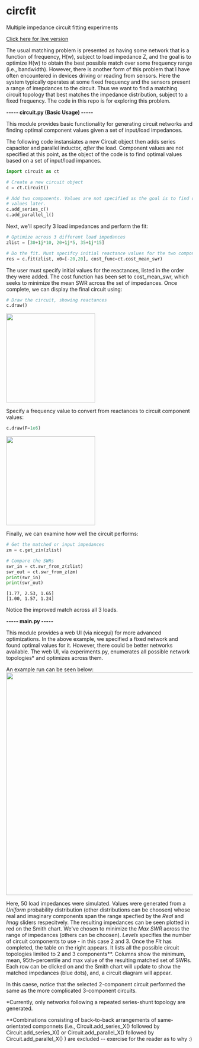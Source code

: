 # circfit
Multiple impedance circuit fitting experiments

[Click here for live version](http://www.blankadventure.com/circfit)

The usual matching problem is presented as having some network that is a function of frequency, H(w), subject to load impedance Z, and the goal is to optimize H(w) to obtain the best possible match over some frequency range (i.e., bandwidth). However, there is another form of this problem that I have often encountered in devices driving or reading from sensors. Here the system typically operates at some fixed frequency and the sensors present a range of imepdances to the circuit. Thus we want to find a matching circuit topology that best matches the impedance distribution, subject to a fixed frequency. The code in this repo is for exploring this problem.

 **----- circuit.py (Basic Usage) -----**

This module provides basic functionality for generating circuit networks and finding optimal component values given a set of input/load impedances.


The following code instansiates a new Circuit object then adds series capacitor and parallel inductor, *after* the load. Component values are not specified at this point, as the object of the code is to find optimal values based on a set of input/load impances.
```python
import circuit as ct

# Create a new circuit object   
c = ct.Circuit()

# Add two components. Values are not specified as the goal is to find optimal
# values later.
c.add_series_c()
c.add_parallel_l()
```

Next, we'll specify 3 load impedances and perform the fit:

```python
# Optimize across 3 different load impedances
zlist = [30+1j*10, 20+1j*5, 35+1j*15]

# Do the fit. Must specifcy initial reactance values for the two components
res = c.fit(zlist, x0=[-20,20], cost_func=ct.cost_mean_swr)
```

The user must specify initial values for the reactances, listed in the order they were added. The cost function has been set to cost_mean_swr, which seeks to minimize the mean SWR across the set of impedances. Once complete, we can display the final circuit using:

```python
# Draw the circuit, showing reactances
c.draw()
```
<img src="https://github.com/BlankAdventure/circfit/assets/24900496/de8cdac7-5ef9-407b-ba25-fb73c840e445" height="240">

Specify a frequency value to convert from reactances to circuit component values:

```python
c.draw(F=1e6)
```
<img src="https://github.com/BlankAdventure/circfit/assets/24900496/ede28df3-aeff-418c-b37c-a0525e79583d" height="240">

Finally, we can examine how well the circuit performs:
```python
# Get the matched or input impedances 
zm = c.get_zin(zlist)

# Compare the SWRs 
swr_in = ct.swr_from_z(zlist)
swr_out = ct.swr_from_z(zm)
print(swr_in)
print(swr_out)
````
```
[1.77, 2.53, 1.65]
[1.00, 1.57, 1.24]
```
Notice the improved match across all 3 loads.

 **----- main.py -----**
 
This module provides a web UI (via nicegui) for more advanced optimizations. In the above example, we specified a fixed network and found optimal values for it. However, there could be better networks available. The web UI, via experiments.py, enumerates all possible network topologies* and optimizes across them. 

An example run can be seen below:
<img src="https://github.com/BlankAdventure/circfit/assets/24900496/def0db54-3d01-473a-bc3a-973996db43d1" height="600">

Here, 50 load impedances were simulated. Values were generated from a *Uniform* probability distribution (other distributions can be choosen) whose real and imaginary components span the range specfied by the *Real* and *Imag* sliders respecitvely. The resulting impedances can be seen plotted in red on the Smith chart. We've chosen to minimize the *Max SWR* across the range of impedances (others can be choosen). *Levels* specifies the number of circuit components to use - in this case 2 and 3. Once the *Fit* has completed, the table on the right appears. It lists all the possible circuit topologies limited to 2 and 3 components**. Columns show the minimum, mean, 95th-percentile and max value of the resulting matched set of SWRs. Each row can be clicked on and the Smith chart will update to show the matched impedances (blue dots), and, a circuit diagram will appear.

In this caese, notice that the selected 2-component circuit performed the same as the more complicated 3-component circuits. 

*Currently, only networks following a repeated series-shunt topology are generated.

**Combinations consisting of back-to-back arrangements of same-orientated componnets (i.e., Circuit.add_series_X() followed by Circuit.add_series_X() or Circuit.add_parallel_X() followed by Circuit.add_parallel_X() ) are excluded -- exercise for the reader as to why :)



 

